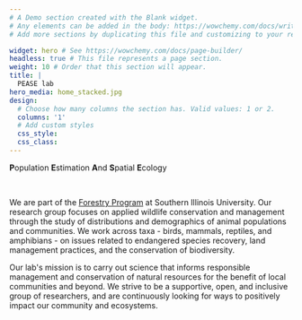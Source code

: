 ```yaml
---
# A Demo section created with the Blank widget.
# Any elements can be added in the body: https://wowchemy.com/docs/writing-markdown-latex/
# Add more sections by duplicating this file and customizing to your requirements.

widget: hero # See https://wowchemy.com/docs/page-builder/
headless: true # This file represents a page section.
weight: 10 # Order that this section will appear.
title: |
  PEASE lab  
hero_media: home_stacked.jpg
design:
  # Choose how many columns the section has. Valid values: 1 or 2.
  columns: '1'
  # Add custom styles
  css_style:
  css_class:
---
```


**P**opulation **E**stimation **A**nd **S**patial **E**cology   

<br>

We are part of the [Forestry Program](https://academics.siu.edu/agriculture/forestry/) at Southern Illinois University. Our research group focuses on applied wildlife conservation and management through the study of distributions and demographics of animal populations and communities. We work across taxa - birds, mammals, reptiles, and amphibians - on issues related to endangered species recovery, land management practices, and the conservation of biodiversity.    

Our lab's mission is to carry out science that informs responsible management and conservation of natural resources for the benefit of local communities and beyond. We strive to be a supportive, open, and inclusive group of researchers, and are continuously looking for ways to positively impact our community and ecosystems.
